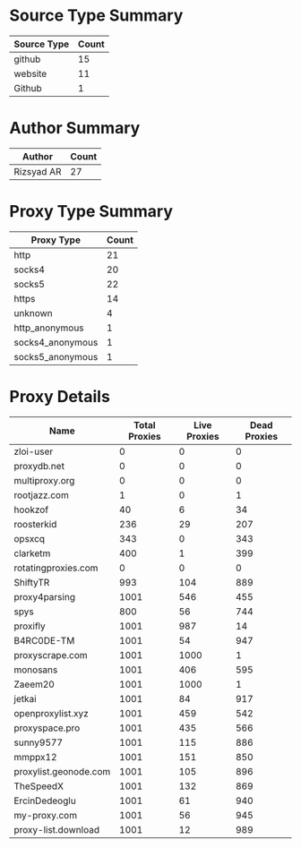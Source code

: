 # Source Type Summary

| Source Type | Count |
|-------------|-------|
| github | 15 |
| website | 11 |
| Github | 1 |


# Author Summary

| Author | Count |
|--------|-------|
| Rizsyad AR | 27 |


# Proxy Type Summary

| Proxy Type | Count |
|------------|-------|
| http | 21 |
| socks4 | 20 |
| socks5 | 22 |
| https | 14 |
| unknown | 4 |
| http_anonymous | 1 |
| socks4_anonymous | 1 |
| socks5_anonymous | 1 |


# Proxy Details

| Name | Total Proxies | Live Proxies | Dead Proxies |
|------|---------------|--------------|---------------|
| zloi-user | 0 | 0 | 0 |
| proxydb.net | 0 | 0 | 0 |
| multiproxy.org | 0 | 0 | 0 |
| rootjazz.com | 1 | 0 | 1 |
| hookzof | 40 | 6 | 34 |
| roosterkid | 236 | 29 | 207 |
| opsxcq | 343 | 0 | 343 |
| clarketm | 400 | 1 | 399 |
| rotatingproxies.com | 0 | 0 | 0 |
| ShiftyTR | 993 | 104 | 889 |
| proxy4parsing | 1001 | 546 | 455 |
| spys | 800 | 56 | 744 |
| proxifly | 1001 | 987 | 14 |
| B4RC0DE-TM | 1001 | 54 | 947 |
| proxyscrape.com | 1001 | 1000 | 1 |
| monosans | 1001 | 406 | 595 |
| Zaeem20 | 1001 | 1000 | 1 |
| jetkai | 1001 | 84 | 917 |
| openproxylist.xyz | 1001 | 459 | 542 |
| proxyspace.pro | 1001 | 435 | 566 |
| sunny9577 | 1001 | 115 | 886 |
| mmppx12 | 1001 | 151 | 850 |
| proxylist.geonode.com | 1001 | 105 | 896 |
| TheSpeedX | 1001 | 132 | 869 |
| ErcinDedeoglu | 1001 | 61 | 940 |
| my-proxy.com | 1001 | 56 | 945 |
| proxy-list.download | 1001 | 12 | 989 |

